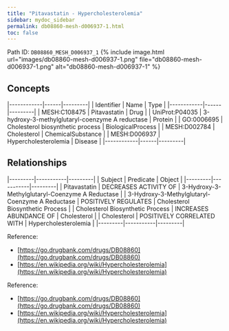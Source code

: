 ```yaml
---
title: "Pitavastatin - Hypercholesterolemia"
sidebar: mydoc_sidebar
permalink: db08860-mesh-d006937-1.html
toc: false 
---
```



Path ID: `DB08860_MESH_D006937_1`
{% include image.html url="images/db08860-mesh-d006937-1.png" file="db08860-mesh-d006937-1.png" alt="db08860-mesh-d006937-1" %}

## Concepts

|------------|------|---------|
| Identifier | Name | Type    |
|------------|------|---------|
| MESH:C108475 | Pitavastatin | Drug |
| UniProt:P04035 | 3-hydroxy-3-methylglutaryl-coenzyme A reductase | Protein |
| GO:0006695 | Cholesterol biosynthetic process | BiologicalProcess |
| MESH:D002784 | Cholesterol | ChemicalSubstance |
| MESH:D006937 | Hypercholesterolemia | Disease |
|------------|------|---------|

## Relationships

|---------|-----------|---------|
| Subject | Predicate | Object  |
|---------|-----------|---------|
| Pitavastatin | DECREASES ACTIVITY OF | 3-Hydroxy-3-Methylglutaryl-Coenzyme A Reductase |
| 3-Hydroxy-3-Methylglutaryl-Coenzyme A Reductase | POSITIVELY REGULATES | Cholesterol Biosynthetic Process |
| Cholesterol Biosynthetic Process | INCREASES ABUNDANCE OF | Cholesterol |
| Cholesterol | POSITIVELY CORRELATED WITH | Hypercholesterolemia |
|---------|-----------|---------|

Reference: 
  - [https://go.drugbank.com/drugs/DB08860](https://go.drugbank.com/drugs/DB08860)
  - [https://en.wikipedia.org/wiki/Hypercholesterolemia](https://en.wikipedia.org/wiki/Hypercholesterolemia)

Reference: 
  - [https://go.drugbank.com/drugs/DB08860](https://go.drugbank.com/drugs/DB08860)
  - [https://en.wikipedia.org/wiki/Hypercholesterolemia](https://en.wikipedia.org/wiki/Hypercholesterolemia)
